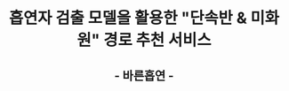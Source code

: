 <div align="center">
  <h1>흡연자 검출 모델을 활용한 "단속반 &amp; 미화원" 경로 추천 서비스</h1>
    <h2>- 바른흡연 -</h2>
</div>

